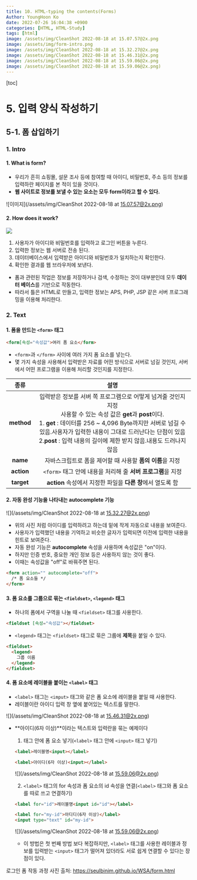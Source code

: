 ```yaml
---
title: 10. HTML-typing the contents(Forms)
Author: YoungHoon Ko
date: 2022-07-26 16:04:38 +0900
categories: [HTML, HTML-Study]
tags: [html]
image: /assets/img/CleanShot 2022-08-18 at 15.07.57@2x.png
image: /assets/img/form-intro.png
image: /assets/img/CleanShot 2022-08-18 at 15.32.27@2x.png
image: /assets/img/CleanShot 2022-08-18 at 15.46.31@2x.png
image: /assets/img/CleanShot 2022-08-18 at 15.59.06@2x.png
image: /assets/img/CleanShot 2022-08-18 at 15.59.06@2x.png)
---
```


[toc]

# 5. 입력 양식 작성하기

## 5-1. 폼 삽입하기

### 1. Intro

#### 1. What is form?

- 우리가 흔히 쇼핑몰, 설문 조사 등에 참여할 때 아이디, 비밀번호, 주소 등의 정보를 입력하란 페이지를 본 적이 있을 것이다.
- **웹 사이트로 정보를 보낼 수 있는 요소는 모두 form이라고 할 수 있다.**

![이미지](/assets/img/CleanShot 2022-08-18 at 15.07.57@2x.png)

#### 2. How does it work?

![](/assets/img/form-intro.png)

1. 사용자가 아이디와 비밀번호를 입력하고 로그인 버튼을 누른다.
2. 입력한 정보는 웹 서버로 전송 된다.
3. 데이터베이스에서 입력받은 아이디와 비밀번호가 일치하는지 확인한다.
4. 확인한 결과를 웹 브라우저에 보낸다.

- 폼과 관련된 작업은 정보를 저장하거나 검색, 수정하는 것이 대부분인데 모두 **데이터 베이스**를 기반으로 작동한다.
- 따라서 틀은 HTML로 만들고, 입력한 정보는 APS, PHP,  JSP 같은 서버 프로그래밍을 이용해 처리한다.

### 2. Text

#### 1. 폼을 만드는 `<form>` 태그

```html
<form[속성="속성값">여러 폼 요소</form>
```

- `<form>`과 `</form>` 사이에 여러 가지 폼 요소를 넣는다.
- 몇 가지 속성을 사용해서 입력받은 자료를 어떤 방식으로 서버로 넘길 것인지, 서버에서 어떤 프로그램을 이용해 처리할 것인지를 지정한다.

|    종류    |                             설명                             |
| :--------: | :----------------------------------------------------------: |
| **method** | 입력받은 정보를 서버 쪽 프로그램으로 어떻게 넘겨줄 것인지 지정<br />사용할 수 있는 속성 값은 **get**과 **post**이다.<br />1. **get** : 데이터를 256 ~ 4,096 Byte까지만 서버로 넘길 수 있음.사용자가 입력한 내용이 그대로 드러난다는 단점이 있음<br />2.**post** : 입력 내용의 길이에 제한 받지 않음.내용도 드러나지 않음 |
|  **name**  |  자바스크립트로 폼을 제어할 때 사용할 **폼의 이름**을 지정   |
| **action** | `<form>` 태그 안에 내용을 처리해 줄 **서버 프로그램**을 지정 |
| **target** | **action** 속성에서 지정한 파일을 **다른 창**에서 열도록 함  |

#### 2. 자동 완성 기능을 나타내는 **autocomplete** 기능

![](/assets/img/CleanShot 2022-08-18 at 15.32.27@2x.png)

- 위의 사진 처럼 아이디를 입력하려고 하는데 밑에 작게 자동으로 내용을 보여준다.
- 사용자가 입력했던 내용을 기억하고 비슷한 글자가 입력되면 이전에 입력한 내용을 힌트로 보여준다.
- 자동 완성 기능은 **autocomplete** 속성을 사용하며 속성값은 "on"이다.
- 하지만 인증 번호, 중요한 개인 정보 등은 사용하지 않는 것이 좋다.
- 이때는 속성값을 "off"로 바꿔주면 된다.

```html
<form action="" autocomplete="off">
  /* 폼 요소들 */
</form>
```

#### 3. 폼 요소를 그룹으로 묶는 `<fieldset>`, `<legend>` 태그

- 하나의 폼에서 구역을 나눌 때  `<fieldset>` 태그를 사용한다.

```html
<fieldset [속성="속성값"></fieldset>
```

- `<legend>` 태그는 `<fieldset>` 태그로 묶은 그룹에 **제목**을 붙일 수 있다.

```html
<fieldset>
  <legend>
    그룹 이름
  </legend>
</fieldset>
```

#### 4. 폼 요소에 레이블을 붙이는  `<label>` 태그

- `<label>` 태그는 `<imput>` 태그와 같은 폼 요소에 레이블을 붙일 때 사용한다.
- 레이블이란 아이디 입력 창 옆에 붙어있는 텍스트를 말한다.

![](/assets/img/CleanShot 2022-08-18 at 15.46.31@2x.png)

- **아이디(6자 이상)**이라는 텍스트와 입력란을 묶는 예제이다

  1. 태그 안에 폼 요소 넣기(`<label>` 태그 안에 `<input>` 태그 넣기)

  ```html
  <label>레이블명<input></label>
  ```

  ``` html
  <label>아이디(6자 이상)<input></label>
  ```

  ![](/assets/img/CleanShot 2022-08-18 at 15.59.06@2x.png)

  2. `<label>` 태그의 for 속성과 폼 요소의 id 속성을 연결(`<label>` 태그와 폼 요소를 따로 쓰고 연결하기)

  ```html
  <label for="id">레이블명<input id="id"></label>
  ```

  ```html
  <label for="my-id">아디디(6자 이상)</label>
  <input type="text" id="my-id">
  ```

  ![](/assets/img/CleanShot 2022-08-18 at 15.59.06@2x.png)

  

  - 이 방법은 첫 번째 방법 보다 복잡하지만, `<label>` 태그를 사용한 레이블과 정보를 입력받는 `<input>` 태그가 떨어져 있더라도 서로 쉽게 연결할 수 있다는 장점이 있다.







로그인 폼 작동 과정 사진 출처: <https://seulbinim.github.io/WSA/form.html>
